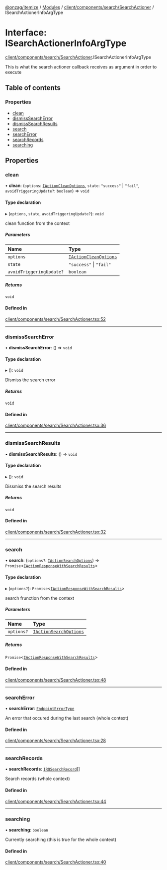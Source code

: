 [@onzag/itemize](../README.md) / [Modules](../modules.md) / [client/components/search/SearchActioner](../modules/client_components_search_SearchActioner.md) / ISearchActionerInfoArgType

# Interface: ISearchActionerInfoArgType

[client/components/search/SearchActioner](../modules/client_components_search_SearchActioner.md).ISearchActionerInfoArgType

This is what the search actioner callback receives as argument
in order to execute

## Table of contents

### Properties

- [clean](client_components_search_SearchActioner.ISearchActionerInfoArgType.md#clean)
- [dismissSearchError](client_components_search_SearchActioner.ISearchActionerInfoArgType.md#dismisssearcherror)
- [dismissSearchResults](client_components_search_SearchActioner.ISearchActionerInfoArgType.md#dismisssearchresults)
- [search](client_components_search_SearchActioner.ISearchActionerInfoArgType.md#search)
- [searchError](client_components_search_SearchActioner.ISearchActionerInfoArgType.md#searcherror)
- [searchRecords](client_components_search_SearchActioner.ISearchActionerInfoArgType.md#searchrecords)
- [searching](client_components_search_SearchActioner.ISearchActionerInfoArgType.md#searching)

## Properties

### clean

• **clean**: (`options`: [`IActionCleanOptions`](client_providers_item.IActionCleanOptions.md), `state`: ``"success"`` \| ``"fail"``, `avoidTriggeringUpdate?`: `boolean`) => `void`

#### Type declaration

▸ (`options`, `state`, `avoidTriggeringUpdate?`): `void`

clean function from the context

##### Parameters

| Name | Type |
| :------ | :------ |
| `options` | [`IActionCleanOptions`](client_providers_item.IActionCleanOptions.md) |
| `state` | ``"success"`` \| ``"fail"`` |
| `avoidTriggeringUpdate?` | `boolean` |

##### Returns

`void`

#### Defined in

[client/components/search/SearchActioner.tsx:52](https://github.com/onzag/itemize/blob/59702dd5/client/components/search/SearchActioner.tsx#L52)

___

### dismissSearchError

• **dismissSearchError**: () => `void`

#### Type declaration

▸ (): `void`

Dismiss the search error

##### Returns

`void`

#### Defined in

[client/components/search/SearchActioner.tsx:36](https://github.com/onzag/itemize/blob/59702dd5/client/components/search/SearchActioner.tsx#L36)

___

### dismissSearchResults

• **dismissSearchResults**: () => `void`

#### Type declaration

▸ (): `void`

Dissmiss the search results

##### Returns

`void`

#### Defined in

[client/components/search/SearchActioner.tsx:32](https://github.com/onzag/itemize/blob/59702dd5/client/components/search/SearchActioner.tsx#L32)

___

### search

• **search**: (`options?`: [`IActionSearchOptions`](client_providers_item.IActionSearchOptions.md)) => `Promise`\<[`IActionResponseWithSearchResults`](client_providers_item.IActionResponseWithSearchResults.md)\>

#### Type declaration

▸ (`options?`): `Promise`\<[`IActionResponseWithSearchResults`](client_providers_item.IActionResponseWithSearchResults.md)\>

search frunction from the context

##### Parameters

| Name | Type |
| :------ | :------ |
| `options?` | [`IActionSearchOptions`](client_providers_item.IActionSearchOptions.md) |

##### Returns

`Promise`\<[`IActionResponseWithSearchResults`](client_providers_item.IActionResponseWithSearchResults.md)\>

#### Defined in

[client/components/search/SearchActioner.tsx:48](https://github.com/onzag/itemize/blob/59702dd5/client/components/search/SearchActioner.tsx#L48)

___

### searchError

• **searchError**: [`EndpointErrorType`](../modules/base_errors.md#endpointerrortype)

An error that occured during the last search (whole context)

#### Defined in

[client/components/search/SearchActioner.tsx:28](https://github.com/onzag/itemize/blob/59702dd5/client/components/search/SearchActioner.tsx#L28)

___

### searchRecords

• **searchRecords**: [`IRQSearchRecord`](rq_querier.IRQSearchRecord.md)[]

Search records (whole context)

#### Defined in

[client/components/search/SearchActioner.tsx:44](https://github.com/onzag/itemize/blob/59702dd5/client/components/search/SearchActioner.tsx#L44)

___

### searching

• **searching**: `boolean`

Currently searching (this is true for the whole context)

#### Defined in

[client/components/search/SearchActioner.tsx:40](https://github.com/onzag/itemize/blob/59702dd5/client/components/search/SearchActioner.tsx#L40)
